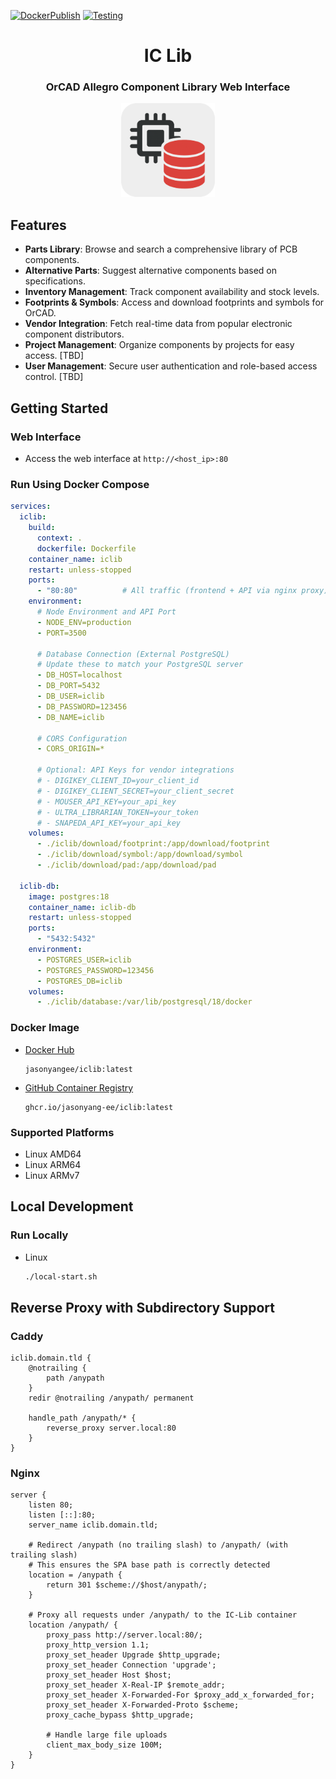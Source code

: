 [![DockerPublish](https://github.com/jasonyang-ee/IC-Lib/actions/workflows/publish.yml/badge.svg)](https://github.com/jasonyang-ee/IC-Lib/actions/workflows/publish.yml)
[![Testing](https://github.com/jasonyang-ee/IC-Lib/actions/workflows/testing.yml/badge.svg)](https://github.com/jasonyang-ee/IC-Lib/actions/workflows/testing.yml)

<h1 align="center">IC Lib</h1>
<h3 align="center">OrCAD Allegro Component Library Web Interface</h3>
<p align="center"><img src="client/public/logo_400.png" alt="Logo" width="150" /></p>

## Features

- **Parts Library**: Browse and search a comprehensive library of PCB components.
- **Alternative Parts**: Suggest alternative components based on specifications.
- **Inventory Management**: Track component availability and stock levels.
- **Footprints & Symbols**: Access and download footprints and symbols for OrCAD.
- **Vendor Integration**: Fetch real-time data from popular electronic component distributors.
- **Project Management**: Organize components by projects for easy access. [TBD]
- **User Management**: Secure user authentication and role-based access control. [TBD]

## Getting Started

### Web Interface

- Access the web interface at `http://<host_ip>:80`

### Run Using Docker Compose

```yaml
services:
  iclib:
    build:
      context: .
      dockerfile: Dockerfile
    container_name: iclib
    restart: unless-stopped
    ports:
      - "80:80"          # All traffic (frontend + API via nginx proxy)
    environment:
      # Node Environment and API Port
      - NODE_ENV=production
      - PORT=3500
      
      # Database Connection (External PostgreSQL)
      # Update these to match your PostgreSQL server
      - DB_HOST=localhost
      - DB_PORT=5432
      - DB_USER=iclib
      - DB_PASSWORD=123456
      - DB_NAME=iclib
      
      # CORS Configuration
      - CORS_ORIGIN=*
      
      # Optional: API Keys for vendor integrations
      # - DIGIKEY_CLIENT_ID=your_client_id
      # - DIGIKEY_CLIENT_SECRET=your_client_secret
      # - MOUSER_API_KEY=your_api_key
      # - ULTRA_LIBRARIAN_TOKEN=your_token
      # - SNAPEDA_API_KEY=your_api_key
    volumes:
      - ./iclib/download/footprint:/app/download/footprint
      - ./iclib/download/symbol:/app/download/symbol
      - ./iclib/download/pad:/app/download/pad
  
  iclib-db:
    image: postgres:18
    container_name: iclib-db
    restart: unless-stopped
    ports:
      - "5432:5432"
    environment:
      - POSTGRES_USER=iclib
      - POSTGRES_PASSWORD=123456
      - POSTGRES_DB=iclib
    volumes:
      - ./iclib/database:/var/lib/postgresql/18/docker
```

### Docker Image

- [Docker Hub](https://hub.docker.com/r/jasonyangee/iclib)

  ```
  jasonyangee/iclib:latest
  ```

- [GitHub Container Registry](https://github.com/jasonyang-ee/iclib/pkgs/container/iclib)

  ```
  ghcr.io/jasonyang-ee/iclib:latest
  ```

### Supported Platforms

- Linux AMD64
- Linux ARM64
- Linux ARMv7


## Local Development

### Run Locally

- Linux

  ```bash
  ./local-start.sh
  ```


## Reverse Proxy with Subdirectory Support

### Caddy

```
iclib.domain.tld {
	@notrailing {
		path /anypath
	}
	redir @notrailing /anypath/ permanent
	
	handle_path /anypath/* {
		reverse_proxy server.local:80
	}
}
```

### Nginx

```nginx
server {
	listen 80;
	listen [::]:80;
	server_name iclib.domain.tld;

	# Redirect /anypath (no trailing slash) to /anypath/ (with trailing slash)
	# This ensures the SPA base path is correctly detected
	location = /anypath {
		return 301 $scheme://$host/anypath/;
	}

	# Proxy all requests under /anypath/ to the IC-Lib container
	location /anypath/ {
		proxy_pass http://server.local:80/;
		proxy_http_version 1.1;
		proxy_set_header Upgrade $http_upgrade;
		proxy_set_header Connection 'upgrade';
		proxy_set_header Host $host;
		proxy_set_header X-Real-IP $remote_addr;
		proxy_set_header X-Forwarded-For $proxy_add_x_forwarded_for;
		proxy_set_header X-Forwarded-Proto $scheme;
		proxy_cache_bypass $http_upgrade;
		
		# Handle large file uploads
		client_max_body_size 100M;
	}
}
```
